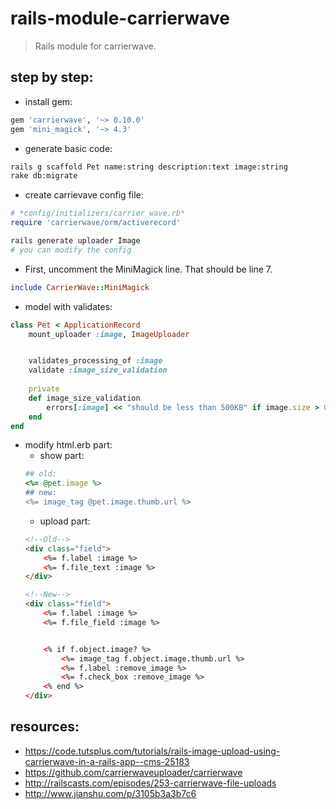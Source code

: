 # rails-module-carrierwave
> Rails module for carrierwave.

## step by step:
+ install gem:
```ruby
gem 'carrierwave', '~> 0.10.0'
gem 'mini_magick', '~> 4.3'
```
+ generate basic code:
```bash
rails g scaffold Pet name:string description:text image:string
rake db:migrate
```

+ create carrievave config file:
```ruby
# *config/initializers/carrier_wave.rb*
require 'carrierwave/orm/activerecord'
```
```bash
rails generate uploader Image
# you can modify the config
```

+ First, uncomment the MiniMagick line. That should be line 7.
```ruby
include CarrierWave::MiniMagick
```

+ model with validates:
```ruby
class Pet < ApplicationRecord
    mount_uploader :image, ImageUploader


    validates_processing_of :image
    validate :image_size_validation
    
    private
    def image_size_validation
        errors[:image] << "should be less than 500KB" if image.size > 0.5.megabytes
    end
end
```

+ modify html.erb part:
    + show part:
    ```ruby
    ## old:
    <%= @pet.image %>
    ## new:
    <%= image_tag @pet.image.thumb.url %>
    ```
    + upload part:
    ```html
    <!--Old-->
    <div class="field">
        <%= f.label :image %>
        <%= f.file_text :image %>
    </div>

    <!--New-->
    <div class="field">
        <%= f.label :image %>
        <%= f.file_field :image %>


        <% if f.object.image? %>
            <%= image_tag f.object.image.thumb.url %>
            <%= f.label :remove_image %>
            <%= f.check_box :remove_image %> 
        <% end %>
    </div>
    ```

## resources:
+ https://code.tutsplus.com/tutorials/rails-image-upload-using-carrierwave-in-a-rails-app--cms-25183
+ https://github.com/carrierwaveuploader/carrierwave
+ http://railscasts.com/episodes/253-carrierwave-file-uploads
+ http://www.jianshu.com/p/3105b3a3b7c6